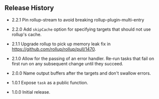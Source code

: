 ## Release History

* 2.2.1 Pin rollup-stream to avoid breaking rollup-plugin-multi-entry

* 2.2.0 Add `skipCache` option for specifying targets that should not use rollup's cache.

* 2.1.1 Upgrade rollup to pick up memory leak fix in https://github.com/rollup/rollup/pull/1470.

* 2.1.0 Allow for the passing of an error handler. Re-run tasks that fail on first run on any
  subsequent change until they succeed.

* 2.0.0 Name output buffers after the targets and don't swallow errors.

* 1.0.1 Expose `task` as a public function.

* 1.0.0 Initial release.
